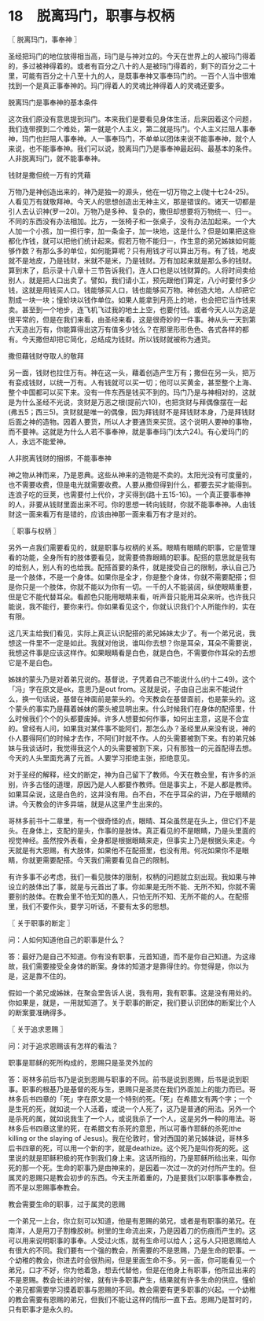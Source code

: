 # 18　脱离玛门，职事与权柄



〖 脱离玛门，事奉神 〗

圣经把玛门的地位放得相当高，玛门是与神对立的。今天在世界上的人被玛门得着的，多过被神得着的。或者有百分之八十的人是被玛门得着的，剩下的百分之二十里，可能有百分之十八至十九的人，是既事奉神又事奉玛门的。一百个人当中很难找到一个是真正事奉神的。玛门得着人的灵魂比神得着人的灵魂还要多。

脱离玛门是事奉神的基本条件

这次我们原没有意思提到玛门。本来我们是要看见身体生活，后来因着这个问题，我们连带摸到二个难处，第一就是个人主义，第二就是玛门。个人主义拦阻人事奉神，玛门也拦阻人事奉神。人一事奉玛门，不单单以团体来说不能事奉神，就个人来说，也不能事奉神。我们可以说，脱离玛门乃是事奉神最起码、最基本的条件。人非脱离玛门，就不能事奉神。

钱财是撒但统一万有的凭藉

万物乃是神创造出来的，神乃是独一的源头，他在一切万物之上(陡十七24-25)。人看见万有就敬拜神。今天人的思想创造出无神主义，那是错误的。诸天一切都是引人去认识神(罗一20)。万物乃是多种、复杂的，撒但却想要将万物统一、归一。不同的东西没有办法相加。比方，一张椅子和一张桌子，没有办法加起来。一个大人加一个小孩，加一担行李，加一条金子，加一块地，这是什么？但是如果把这些都化作钱，就可以把他们统计起来。假若万物不能归一，作生意的弟兄姊妹如何能够作数？有那么多的单位，如何能算呢？只有用钱才可以算出万有。有了钱，地皮就不是地皮，乃是钱财，米就不是米，乃是钱财。万有加起来就是那么多的钱财。算到末了，启示录十八章十三节告诉我们，连人口也是以钱财算的。人将时间卖给别人，就是把人口出卖了。譬如，我们请小工，预先跟他们算定，八小时要付多少钱，这就是用钱买人口。钱能够买人口，钱也能够买万物。神创造大地，人却把它割成一块一块；憧蚧块以钱作单位。如果人能拿到月亮上的地，也会把它当作钱来卖。甚至到一个地步，连飞机飞过我的地土上空，也要付钱。或者今天人以为这是很平常的，但是在我们来看，由圣经来看，这是很奇妙的一件事。神从头一天到第六天造出万有，你能算得出这万有值多少钱么？在那里形形色色、各式各样的都有。今天撒但却把它简化，总结成为钱财。所以钱财就被称为通货。

撒但藉钱财夺取人的敬拜

另一面，钱财也拉住万有。神在这一头，藉着创造产生万有；撒但在另一头，把万有娈成钱财，以统一万有。人有钱就可以买一切；他可以买黄金，甚至整个上海、整个中国都可以买下来。没有一件东西是钱买不到的。玛门乃是与神相对的，这就是为什么圣经不光说，贪财是万恶之根(提前六10)，也把贪财与拜偶像摆在一起(弗五5；西三5)。贪财就是唯一的偶像，因为拜钱财不是拜钱财本身，乃是拜钱财后面之神的造物。因着人要货，所以人才要通货来买货。这个说明人要神的事物，而不要神。这就是为什么人若不事奉神，就是事奉玛门(太六24)。有心爱玛门的人，永远不能爱神。

人非脱离钱财的捆绑，不能事奉神

神之物从神而来，乃是恩典。这些从神来的造物是不卖的。太阳光没有可度量的，也不需要收费，但是电光就需要收费。人要从撒但得到什么，都要去买才能得到。连浪子吃的豆荚，也需要付上代价，才买得到(路十五15-16)。一个真正要事奉神的人，非要从钱财里面出来不可。你的思想一转向钱财，你就不能事奉神。人由钱财这一面来看万有是错的，应该由神那一面来看万有才是对的。



〖 职事与权柄 〗

另外一点我们需要看见的，就是职事与权柄的关系。眼睛有眼睛的职事，它是管理看的功能，全身所有的肢体要看见，就需要倚靠眼睛的职事。配搭的意思就是我有的给别人，别人有的也给我。配搭首要的条件，就是接受自己的限制，承认自己乃是一个肢体，不是一个身体。如果你是全才，你是整个身体，你就不需要配搭；但是你只是一个肢体，你就不能以为你有一切。一千的人不能装阔，纵使眼睛重要，但是它不能代替耳朵。看颜色只能用眼睛来看，听声音只能用耳朵来听。也许我只能说，我不能行，要你来行。你如果看见这个，你就认识我们个人所能作的，实在有限。

这几天主给我们看见，实际上真正认识配搭的弟兄姊妹太少了。有一个弟兄说，我想这一件里不一定是如此。我就对他说，谁叫你去想？你是耳朵，耳朵不需要说，我想这件事是应该这样作。如果眼睛看是白色，就是白色，不需要你作耳朵的去想它是不是白色。

姊妹的蒙头乃是对着弟兄说的。基督说，子凭着自己不能说什么(约十二49)。这个「冯」字在原文是ek，意思乃是out from。这就是说，子由自己出来不能说什么，换一句话说，基督在神面前是蒙头的。今天教会在基督面前，也是蒙头的。这个蒙头的事实乃是藉着姊妹的蒙头被显明出来。什么时候我们在身体的配搭里，什么时候我们个个的头都要废掉。许多人想要如何作事，如何出主意，这是不合宜的。曾经有人问，如果我对某件事不能阿们，那怎么办？圣经里从来没有说，神的仆人要得阿们的时候才去作，不阿们时就不作。人的头需要被割下来。有的弟兄姊妹与我谈话时，我觉得我这个人的头需要被割下来，只有那独一的元首配得去想。今天的人头里面充满了元首。人要学习拒绝主张，拒绝意见。

对于圣经的解释，经文的断定，神为自己留下了教师。今天在教会里，有许多的派别，许多古怪的道理，原因乃是人人都要作教师。但是事实上，不是人都是教师。如果耳朵说，这是白色的，这并没有用。白不白，不在乎耳朵的讲，乃在乎眼睛的讲。今天教会的许多异端，就是从这里产生出来的。

哥林多前书十二章里，有一个很奇怪的点，眼晴、耳朵虽然是在头上，但它们不是头。在身体上，支配的是头，作事的是肢体。真正看见的不是眼睛，乃是头里面的视觉神经。虽然按外表看，全身都是根据眼睛来走，但事实上乃是根据头来走。今天就是有大恩赐，有大肢体，如果他不在配搭里，也没有用。何况如果你不是眼睛，你就更需要配搭。今天我们需要看见自己的限制。

有许多事不必考虑，我们一看见肢体的限制，权柄的问题就立刻出现。我如果与神设立的肢体出了事，就是与元首出了事。你如果是无所不能、无所不知，你就不需要别的肢体。在教会里不怕无知的愚人，只怕无所不知、无所不能的人。在配搭里，我们不要作头，要学习听话，不要有太多的思想。



〖 关于职事的断定 〗

问：人如何知道他自己的职事是什么？

答：最好乃是自己不知道。你有没有职事，元首知道，而不是你自己知道。为这缘故，我们需要接受全身体的断案。身体的知道才是靠得住的。你觉得是，你以为是，这是靠不住的。

假如一个弟兄或姊妹，在聚会里告诉人说，我有用，我有职事。这是没有用处的。你如果是，就是，一用就知道了。关于职事的断定，我们要认识团体的断案比个人的断案要准确得多。



〖 关于追求恩赐 〗

问：对于追求恩赐该有怎样的看法？

职事是耶稣的死所构成的，恩赐只是圣灵外加的

答：哥林多前后书乃是说到恩赐与职事的不同。前书是说到恩赐，后书是说到职事。职事的根基乃是基督的死与生，恩赐只是圣灵在我们外面加上的能力而已。哥林多后书四章的「死」字在原文是一个特别的死。「死」在希腊文有两个字；一个是生死的死，就如说一个人活着，或说一个人死了，这乃是普通的用法。另外一个是杀死的属，就如说我生了一个人，或说我杀了一个人，这是另外一种的用法。哥林多后书四章这里的死，在希腊文有杀死的意思，所以可番作耶稣的杀死(the killing or the slaying of Jesus)。我在伦敦时，曾对西国的弟兄姊妹说，哥林多后书四章的死，可以用一个新的字，就是deathize。这个死乃是叫你死的死。这里说的就是耶稣积极的死作到我们身上来。这话所指的，乃是耶稣所给出来，叫你死的那一个死。生命的职事乃是由神来的，是因着一次过一次的对付所产生的。但属灵的恩赐只是教会初步的东西。今天主所着重的，乃是要我们以职事事奉教会，而不是以恩赐事奉教会。

教会需要生命的职事，过于属灵的恩赐

一个弟兄一上台，你立刻可以知道，他是有恩赐的弟兄，或者是有职事的弟兄。在南洋，人是用刀子割橡胶树。树里的生命流出来，乃是因着刀的伤痕而产生的。这可以用来说明职事的事奉。人受过火炼，就有生命可以给人；这与人只把恩赐给人有很大的不同。我们要有一个强的教会，所需要的不是恩赐，乃是生命的职事。一个幼稚的教会，你进去时会很热闹，但是里面生命不多。另一面，你可能看见一个弟兄，口才不好，你为他着急，想去代替他，但是在他身上有职事，他所显出来的不是恩赐。教会长进的时候，就有许多职事产生，结果就有许多生命的供应。憧蚧个弟兄都需要学习摸着职事与恩赐的不同。教会需要有更多职事的兴起。一个幼稚的教会需要有恩赐的弟兄，但我们不能让这样的情形一直下去。恩赐乃是暂时的，只有职事才是永久的。

